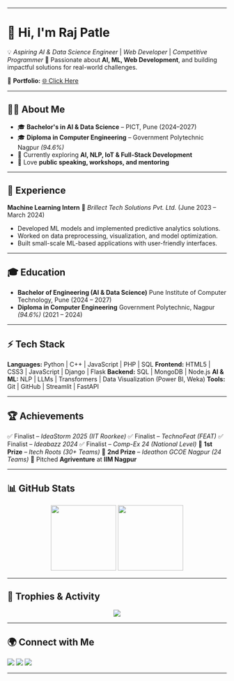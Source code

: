 
---

# 👋 Hi, I'm **Raj Patle**

💡 *Aspiring AI & Data Science Engineer* | *Web Developer* | *Competitive Programmer*
🚀 Passionate about **AI, ML, Web Development**, and building impactful solutions for real-world challenges.

🔗 **Portfolio:** [🌐 Click Here](https://portfolioo-nine-sable.vercel.app/)

---

## 🧑‍💻 **About Me**

* 🎓 **Bachelor's in AI & Data Science** – PICT, Pune (2024–2027)
* 🎓 **Diploma in Computer Engineering** – Government Polytechnic Nagpur *(94.6%)*
* 🌱 Currently exploring **AI, NLP, IoT & Full-Stack Development**
* 🎤 Love **public speaking, workshops, and mentoring**

---

## 💼 **Experience**

**Machine Learning Intern**
📍 *Brillect Tech Solutions Pvt. Ltd.* (June 2023 – March 2024)

* Developed ML models and implemented predictive analytics solutions.
* Worked on data preprocessing, visualization, and model optimization.
* Built small-scale ML-based applications with user-friendly interfaces.

---

## 🎓 **Education**

* **Bachelor of Engineering (AI & Data Science)**
  Pune Institute of Computer Technology, Pune (2024 – 2027)
* **Diploma in Computer Engineering**
  Government Polytechnic, Nagpur *(94.6%)* (2021 – 2024)

---

## ⚡ **Tech Stack**

**Languages:** Python | C++ | JavaScript | PHP | SQL
**Frontend:** HTML5 | CSS3 | JavaScript | Django | Flask
**Backend:** SQL | MongoDB | Node.js
**AI & ML:** NLP | LLMs | Transformers | Data Visualization (Power BI, Weka)
**Tools:** Git | GitHub | Streamlit | FastAPI

---

## 🏆 **Achievements**

✅ Finalist – *IdeaStorm 2025 (IIT Roorkee)*
✅ Finalist – *TechnoFeat (FEAT)*
✅ Finalist – *Ideabazz 2024*
✅ Finalist – *Comp-Ex 24 (National Level)*
🥇 **1st Prize** – *Itech Roots (30+ Teams)*
🥈 **2nd Prize** – *Ideathon GCOE Nagpur (24 Teams)*
📌 Pitched **Agriventure** at **IIM Nagpur**

---

## 📊 **GitHub Stats**

<p align="center">
<img src="https://github-readme-stats.vercel.app/api?username=raj-patle1308&show_icons=true&theme=radical" height="150" /> 
<img src="https://github-readme-streak-stats.herokuapp.com/?user=raj-patle1308&theme=radical" height="150" />
</p>

---

## 🏅 **Trophies & Activity**

<p align="center">
<img src="https://github-profile-trophy.vercel.app/?username=raj-patle1308&theme=dracula&margin-w=10&margin-h=10" />
</p>

---

## 🌍 **Connect with Me**

<p>
<a href="https://www.linkedin.com/in/raj-patle-4b6520272/"><img src="https://img.shields.io/badge/LinkedIn-0077B5?style=for-the-badge&logo=linkedin&logoColor=white"></a>
<a href="mailto:rajpatlepro1308@gmail.com"><img src="https://img.shields.io/badge/Email-D14836?style=for-the-badge&logo=gmail&logoColor=white"></a>
<a href="https://portfolioo-nine-sable.vercel.app/"><img src="https://img.shields.io/badge/Portfolio-000000?style=for-the-badge&logo=vercel&logoColor=white"></a>
</p>

---
